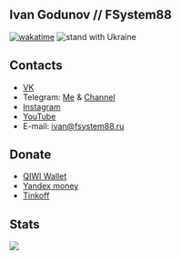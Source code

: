 ## Ivan Godunov // FSystem88
[![wakatime](https://wakatime.com/badge/user/ffd66c49-92d5-4230-8b87-a1ddea6d9ab9.svg)](https://wakatime.com/@ffd66c49-92d5-4230-8b87-a1ddea6d9ab9)
![stand with Ukraine](https://badgen.net/badge/support/UKRAINE/?color=0057B8&labelColor=FFD700)

## Contacts
- <a href="https://vk.com/fsystem88">VK</a>
- Telegram: <a href="https://t.me/FSystem808">Me</a> & <a href="https://t.me/FS88ch">Channel</a>
- <a href="https://instagram.com/fsystem88">Instagram</a>
- <a href="https://www.youtube.com/channel/UC1eU8zTeJEKQNxdEtKSmetA">YouTube</a>
- E-mail: <a href="mailto:ivan@fsystem88.ru">ivan@fsystem88.ru</a>

## Donate
- <a href="https://qiwi.com/n/FSYSTEM88">QIWI Wallet</a>
- <a href="https://yoomoney.ru/to/410015440700904">Yandex money</a>
- <a href="https://www.tinkoff.ru/rm/godunov.ivan1/jlHwa57720">Tinkoff</a>


## Stats
<img src="https://github-readme-stats.vercel.app/api?username=FSystem88&show_icons=true&count_private=true">
